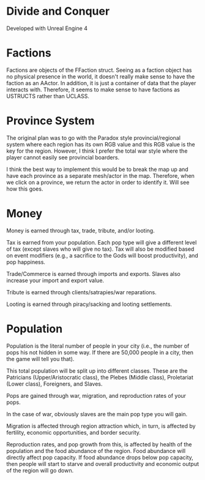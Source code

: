 # Divide and Conquer

Developed with Unreal Engine 4


# Factions

Factions are objects of the FFaction struct. Seeing as a faction object has no physical presence in the world, it doesn't really make
sense to have the faction as an AActor. In addition, it is just a container of data that the player interacts with. Therefore, it seems
to make sense to have factions as USTRUCTS rather than UCLASS.


# Province System

The original plan was to go with the Paradox style provincial/regional system where each region has its own RGB value and this
RGB value is the key for the region. However, I think I prefer the total war style where the player cannot easily see provincial 
boarders. 

I think the best way to implement this would be to break the map up and have each province as a separate mesh/actor in the map.
Therefore, when we click on a province, we return the actor in order to identify it. Will see how this goes.


# Money

Money is earned through tax, trade, tribute, and/or looting.

Tax is earned from your population. Each pop type will give a different level of tax (except slaves who will give no tax).
Tax will also be modified based on event modifiers (e.g., a sacrifice to the Gods will boost productivity), and pop happiness.

Trade/Commerce is earned through imports and exports. Slaves also increase your import and export value.

Tribute is earned through clients/satrapies/war reparations.

Looting is earned through piracy/sacking and looting settlements.


# Population

Population is the literal number of people in your city (i.e., the number of pops his not hidden in some way. If there are 50,000 people
in a city, then the game will tell you that). 

This total population will be split up into different classes. These are the Patricians (Upper/Aristocratic class), the Plebes 
(Middle class), Proletariat (Lower class), Foreigners, and Slaves.

Pops are gained through war, migration, and reproduction rates of your pops. 

In the case of war, obviously slaves are the main pop type you will gain. 

Migration is affected through region attraction which, in turn, is affected by fertility, economic opportunities, and border security.

Reproduction rates, and pop growth from this, is affected by health of the population and the food abundance of the region. Food abundance
will directly affect pop capacity. If food abundance drops below pop capacity, then people will start to starve and overall productivity
and economic output of the region will go down.